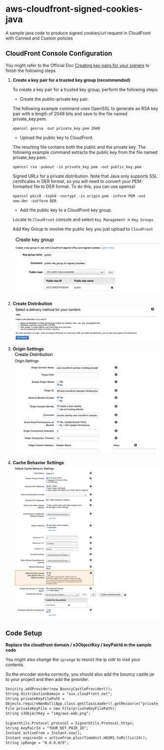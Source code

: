 # aws-cloudfront-signed-cookies-java
A sample java code to produce signed cookies/url request in CloudFront with Canned and Custom policies

## CloudFront Console Configuration
You might refer to the Official Doc [Creating key pairs for your signers](https://docs.aws.amazon.com/AmazonCloudFront/latest/DeveloperGuide/private-content-trusted-signers.html#private-content-creating-cloudfront-key-pairs) to finish the following steps

1. **Create a key pair for a trusted key group (recommended)**

    To create a key pair for a trusted key group, perform the following steps:
    
    - Create the public–private key pair.
    
    The following example command uses OpenSSL to generate an RSA key pair with a length of 2048 bits and save to the file named private_key.pem.
    
    ```
    openssl genrsa -out private_key.pem 2048
    ```
    
    - Upload the public key to CloudFront.
    
    The resulting file contains both the public and the private key. The following example command extracts the public key from the file named private_key.pem.
    
    ```
    openssl rsa -pubout -in private_key.pem -out public_key.pem
    ```
    
    Signed URLs for a private distribution. Note that Java only supports SSL certificates in DER format, 
    so you will need to convert your PEM-formatted file to DER format. To do this, you can use openssl:
    
    ```
    openssl pkcs8 -topk8 -nocrypt -in origin.pem -inform PEM -out new.der -outform DER
    ```
    
    - Add the public key to a CloudFront key group.
    
    Locate to `CloudFront` console and select `Key Management` -> `Key Groups`
    
    Add Key Group to involve the public key you just upload to `CloudFront`
    
    ![create key group](https://github.com/nikosheng/aws-cloudfront-signed-cookies-java/blob/master/img/create-key-group.png)

2. **Create Distribution**  
![create distribution](https://github.com/nikosheng/aws-cloudfront-signed-cookies-java/blob/master/img/create-distribution%402x.png)

3. **Origin Settings**  
![origin settings](https://github.com/nikosheng/aws-cloudfront-signed-cookies-java/blob/master/img/origin-settings.png)

4. **Cache Behavior Settings**  
![cache behavior settings](https://github.com/nikosheng/aws-cloudfront-signed-cookies-java/blob/master/img/cache-behavior.png)

## Code Setup

**Replace the cloudfront domain / s3ObjectKey /  keyPairId in the sample code**

You might also change the `iprange` to resrict the ip cidr to visit your contents.


So the encoder works correctly, you should also add the bouncy castle jar to your project and then add the provider.

```
Security.addProvider(new BouncyCastleProvider());
String distributionDomain = "xxx.cloudfront.net";
String privateKeyFilePath = Objects.requireNonNull(App.class.getClassLoader().getResource("private_key.der")).getPath();
File privateKeyFile = new File(privateKeyFilePath);
String s3ObjectKey = "img/aws-web.png";

SignerUtils.Protocol protocol = SignerUtils.Protocol.https;
String keyPairId = "YOUR_KEY_PAIR_ID";
Instant activeFrom = Instant.now();
Instant expiresOn = activeFrom.plus(TimeUnit.HOURS.toMillis(24));
String ipRange = "0.0.0.0/0";
```

